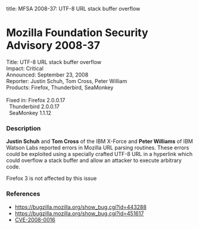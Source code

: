 title: MFSA 2008-37: UTF-8 URL stack buffer overflow

<h1>Mozilla Foundation Security Advisory 2008-37</h1>

<p>
<span class="label">Title:</span>      UTF-8 URL stack buffer overflow<br/>
<span class="label">Impact:</span>     Critical<br/>
<span class="label">Announced:</span>  September 23, 2008<br/>
<span class="label">Reporter:</span>   Justin Schuh, Tom Cross, Peter William<br/>
<span class="label">Products:</span>   Firefox, Thunderbird, SeaMonkey<br/>
<br/>
<span class="label">Fixed in:</span>   Firefox 2.0.0.17<br/>
<span class="label">&#160;</span>      Thunderbird 2.0.0.17<br/>
<span class="label">&#160;</span>      SeaMonkey 1.1.12<br/>
</p>


<h3>Description</h3>

<p><strong>Justin Schuh</strong> and <strong>Tom Cross</strong> of the
IBM X-Force and <strong>Peter Williams</strong> of IBM Watson Labs reported
errors in Mozilla URL parsing routines.  These errors could be exploited
using a specially crafted UTF-8 URL in a hyperlink which could overflow
a stack buffer and allow an attacker to execute arbitrary code.</p>

<p class="note">Firefox 3 is not affected by this issue</p>

<h3>References</h3>

<ul>
  <li><a href="https://bugzilla.mozilla.org/show_bug.cgi?id=443288">https://bugzilla.mozilla.org/show_bug.cgi?id=443288</a></li>
  <li><a href="https://bugzilla.mozilla.org/show_bug.cgi?id=451617">https://bugzilla.mozilla.org/show_bug.cgi?id=451617</a></li>
  <li><a class="ex-ref" href="http://cve.mitre.org/cgi-bin/cvename.cgi?name=CVE-2008-0016">CVE-2008-0016</a></li>
</ul>



